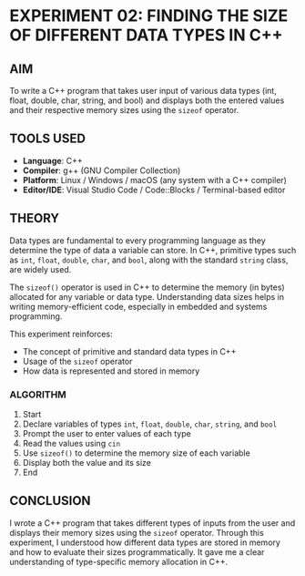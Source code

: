 
# EXPERIMENT 02: FINDING THE SIZE OF DIFFERENT DATA TYPES IN C++

## AIM
To write a C++ program that takes user input of various data types (int, float, double, char, string, and bool) and displays both the entered values and their respective memory sizes using the `sizeof` operator.

## TOOLS USED
- **Language**: C++
- **Compiler**: g++ (GNU Compiler Collection)
- **Platform**: Linux / Windows / macOS (any system with a C++ compiler)
- **Editor/IDE**: Visual Studio Code / Code::Blocks / Terminal-based editor

## THEORY
Data types are fundamental to every programming language as they determine the type of data a variable can store. In C++, primitive types such as `int`, `float`, `double`, `char`, and `bool`, along with the standard `string` class, are widely used.

The `sizeof()` operator is used in C++ to determine the memory (in bytes) allocated for any variable or data type. Understanding data sizes helps in writing memory-efficient code, especially in embedded and systems programming.

This experiment reinforces:
- The concept of primitive and standard data types in C++
- Usage of the `sizeof` operator
- How data is represented and stored in memory

### ALGORITHM
1. Start  
2. Declare variables of types `int`, `float`, `double`, `char`, `string`, and `bool`  
3. Prompt the user to enter values of each type  
4. Read the values using `cin`  
5. Use `sizeof()` to determine the memory size of each variable  
6. Display both the value and its size  
7. End  

## CONCLUSION
I wrote a C++ program that takes different types of inputs from the user and displays their memory sizes using the `sizeof` operator. Through this experiment, I understood how different data types are stored in memory and how to evaluate their sizes programmatically. It gave me a clear understanding of type-specific memory allocation in C++.
